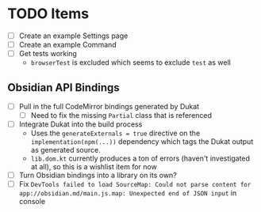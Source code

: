 # TODO Items
- [ ] Create an example Settings page
- [ ] Create an example Command
- [ ] Get tests working
  - `browserTest` is excluded which seems to exclude `test` as well 

## Obsidian API Bindings
- [ ] Pull in the full CodeMirror bindings generated by Dukat
  - [ ] Need to fix the missing `Partial` class that is referenced
- [ ] Integrate Dukat into the build process
  - Uses the `generateExternals = true` directive on the `implementation(npm(...))` dependency which tags the Dukat output as generated source.
  - `lib.dom.kt` currently produces a ton of errors (haven't investigated at all), so this is a wishlist item for now
- [ ] Turn Obsidian bindings into a library on its own?
- [ ] Fix `DevTools failed to load SourceMap: Could not parse content for app://obsidian.md/main.js.map: Unexpected end of JSON input` in console
